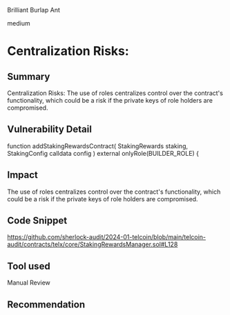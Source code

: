 Brilliant Burlap Ant

medium

# Centralization Risks:

## Summary
Centralization Risks: The use of roles centralizes control over the contract's functionality, which could be a risk if the private keys of role holders are compromised.

## Vulnerability Detail
 function addStakingRewardsContract(
        StakingRewards staking,
        StakingConfig calldata config
    ) external onlyRole(BUILDER_ROLE) {
## Impact
The use of roles centralizes control over the contract's functionality, which could be a risk if the private keys of role holders are compromised.
## Code Snippet
https://github.com/sherlock-audit/2024-01-telcoin/blob/main/telcoin-audit/contracts/telx/core/StakingRewardsManager.sol#L128
## Tool used

Manual Review

## Recommendation
